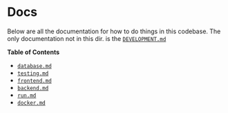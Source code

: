 # Docs

Below are all the documentation for how to do things in this codebase. The only documentation not in this dir. is the [`DEVELOPMENT.md`](../DEVELOPMENT.md)

**Table of Contents**

- [`database.md`](./database.md)
- [`testing.md`](./testing.md)
- [`frontend.md`](./frontend.md)
- [`backend.md`](./backend.md)
- [`run.md`](./run.md)
- [`docker.md`](./docker.md)